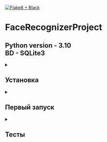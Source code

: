 [![Flake8 + Black](https://github.com/TabarakoAkula/FaceRecognizerProject/actions/workflows/github-ci.yml/badge.svg)](https://github.com/TabarakoAkula/FaceRecognizerProject/actions/workflows/github-ci.yml)
# **FaceRecognizerProject**

<h2> Python version - 3.10 <br> BD - SQLite3</h2>

<details>
<summary><h2>Установка</h2></summary>

<h3>Клонирование проекта</h3>

```bash
git clone https://github.com/TabarakoAkula/FaceRecognizerProject
```
<h3>Обновление pip:</h3>  
+ Windows:
```bash
python -m pip install -U pip 
```

+ Linux:
```bash
pip install -U pip
```

---

<h3>Создание виртуального окружения:  </h3>h3>

+ Windows:
```cmd
python -m venv venv
venv\Scripts\activate.bat 
```

+ Linux: 
```bash
python3 -m venv venv
source venv/bin/activate 
```

---

<h3>Установка зависимостей</h3>

+ Для работы приложения:
```bash
pip install -r requirements/prod.txt
```
Дополнительно:
+ Для дебага ошибок: 
```bash
pip install -r requirements/test.txt
```

---


<h3>Настройка .env файла:  </h3>

Заполните данные в файле ``.env.template`` и после переименуйте файл в ``.env``
</details>

<details>
<summary><h2>Первый запуск</h2></summary>
    
Запустите файл main.py без каких либо аргументов с помощью команды:
```bash
python main.py
```

<h3>Настройка</h3>
+   Первым делом вам необходимо создать файл базы данных и свою первую таблицу,
    для этого перейдите в ``Model --> Create table`` и введите название для
    таблицы c пользователями. После чего откройте ваш ``.env`` файл и запишите в переменную
    ``TABLE_NAME`` название своей таблицы.
+   Теперь вы можете добавлять информацию в свою базу данных. Для начала
    создайте своего первого пользователя, для этого перейдите в ``Model --> Add user``
    и введите имя для нового пользователя.
+ Для обучения модели на лицах нужно пройти несколько шагов:
  +   Создайте новые фотографии лица. Перейдите в ``Dataset --> Get New`` и введите ``id``
      пользователя, для которого вы хотите добавить фото. После чего выберите количество фотографий
      для обучения (рекомендуется указывать число 200).  
      Выберите: хотите ли вы видеть как вас снимает
      программа, указав ``Y`` или ``N`` в выборе. Теперь вам необходимо просто дождаться того, как все
      фотографии будут сделаны и обрезаны.  
      <br>
      **ВАЖНО:** Камере необходимо достаточно много света, иначе она будет медленно работать и может
      некорректно обрабатывать фотографии.  
      <br>
  +   Теперь нужно обучить модель на наших фото, для этого выберите в меню пункт ``Training`` (`Dataset --> Training`).  
      Выберите: хотите ли вы просматривать как работает программа, или нет с помощью `Y` и `N`.
      После завершения обучения программа укажет путь, по которому находиться ``.yml`` файл со всеми данными.
  +   Теперь можете запускать пункт ``Checker``(``Checker``, ``Dataset --> Checker``).  
      В течение 5 секунд программа будет собирать данные о лицах с камеры и после чего выведет в консоль 
      предполагаемое имя пользователя и процент совпадения с фотографиями из датасета.
</details>
<details>
<summary><h2>Тесты</h2></summary>

<h3>Проверка линтерами</h3>
Для проекта используются 2 линтера: ``flake8`` и ``black``. Чтобы проверить чистоту своего кода выполните следующее:
+ Установите зависимости для теста:
  ```bash
    pip install -r requirements/test.txt
    ```
+ Запустите ``flake8``:
    ```bash
    flake8 --verbose --max-line-length=79 --inline-quotes="double" --docstring-quotes="double" .
    ```
+ Запустите ``black``:
    ```bash
    black --check --verbose --diff --skip-string-normalization --line-length 79 --color .
    ```
Теперь вы можете просмотреть где можно улучшить свой код :) 
</details>
